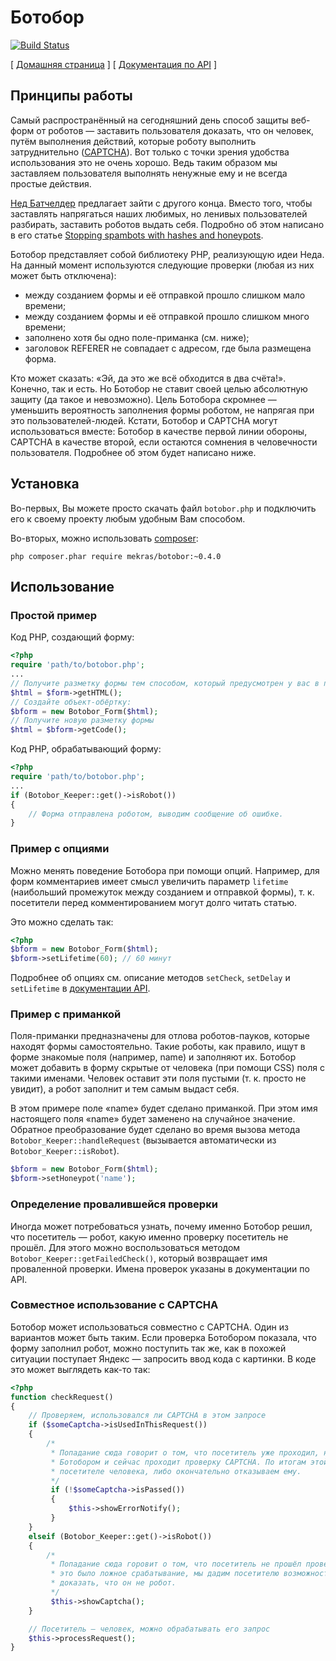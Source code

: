 Ботобор
=======

[![Build Status](https://travis-ci.org/mekras/botobor.svg?branch=master)](https://travis-ci.org/mekras/botobor)

[ [Домашняя страница](http://mekras.github.com/botobor/) ] [ [Документация по API](http://mekras.github.com/botobor/api/) ]

## Принципы работы

Самый распространённый на сегодняшний день способ защиты веб-форм от роботов — заставить
пользователя доказать, что он человек, путём выполнения действий, которые роботу выполнить
затруднительно ([CAPTCHA](http://ru.wikipedia.org/wiki/CAPTCHA)). Вот только с точки зрения
удобства использования это не очень хорошо. Ведь таким образом мы заставляем пользователя выполнять
ненужные ему и не всегда простые действия.

[Нед Батчелдер](http://nedbatchelder.com/site/aboutned.html) предлагает зайти с другого конца.
Вместо того, чтобы заставлять напрягаться наших любимых, но ленивых пользователей разбирать,
заставить роботов выдать себя. Подробно об этом написано в его статье
[Stopping spambots with hashes and honeypots](http://nedbatchelder.com/text/stopbots.html).

Ботобор представляет собой библиотеку PHP, реализующую идеи Неда. На данный момент используются
следующие проверки (любая из них может быть отключена):

* между созданием формы и её отправкой прошло слишком мало времени;
* между созданием формы и её отправкой прошло слишком много времени;
* заполнено хотя бы одно поле-приманка (см. ниже);
* заголовок REFERER не совпадает с адресом, где была размещена форма.

Кто может сказать: «Эй, да это же всё обходится в два счёта!». Конечно, так и есть. Но Ботобор не
ставит своей целью абсолютную защиту (да такое и невозможно). Цель Ботобора скромнее — уменьшить
вероятность заполнения формы роботом, не напрягая при это пользователей-людей. Кстати, Ботобор и
CAPTCHA могут использоваться вместе: Ботобор в качестве первой линии обороны, CAPTCHA в качестве
второй, если остаются сомнения в человечности пользователя. Подробнее об этом будет написано ниже.

## Установка

Во-первых, Вы можете просто скачать файл `botobor.php` и подключить его к своему проекту любым
удобным Вам способом.

Во-вторых, можно использовать [composer](http://getcomposer.org/):

    php composer.phar require mekras/botobor:~0.4.0

## Использование

### Простой пример

Код PHP, создающий форму:

```php
<?php
require 'path/to/botobor.php';
...
// Получите разметку формы тем способом, который предусмотрен у вас в проекте, например:
$html = $form->getHTML();
// Создайте объект-обёртку:
$bform = new Botobor_Form($html);
// Получите новую разметку формы
$html = $bform->getCode();
```

Код PHP, обрабатывающий форму:

```php
<?php
require 'path/to/botobor.php';
...
if (Botobor_Keeper::get()->isRobot())
{
    // Форма отправлена роботом, выводим сообщение об ошибке.
}
```

### Пример с опциями

Можно менять поведение Ботобора при помощи опций. Например, для форм комментариев имеет смысл
увеличить параметр `lifetime` (наибольший промежуток между созданием и отправкой формы), т. к.
посетители перед комментированием могут долго читать статью.

Это можно сделать так:

```php
<?php
$bform = new Botobor_Form($html);
$bform->setLifetime(60); // 60 минут
```

Подробнее об опциях см. описание методов `setCheck`, `setDelay` и `setLifetime` в
[документации API](http://mekras.github.com/botobor/api/).

### Пример с приманкой

Поля-приманки предназначены для отлова роботов-пауков, которые находят формы самостоятельно.
Такие роботы, как правило, ищут в форме знакомые поля (например, name) и заполняют их. Ботобор
может добавить в форму скрытые от человека (при помощи CSS) поля с такими именами. Человек
оставит эти поля пустыми (т. к. просто не увидит), а робот заполнит и тем самым выдаст себя.

В этом примере поле «name» будет сделано приманкой. При этом имя настоящего поля «name» будет
заменено на случайное значение. Обратное преобразование будет сделано во время вызова
метода `Botobor_Keeper::handleRequest` (вызывается автоматически из `Botobor_Keeper::isRobot`).

```php
$bform = new Botobor_Form($html);
$bform->setHoneypot('name');
```

### Определение провалившейся проверки

Иногда может потребоваться узнать, почему именно Ботобор решил, что посетитель — робот, какую именно
проверку посетитель не прошёл. Для этого можно воспользоваться методом
`Botobor_Keeper::getFailedCheck()`, который возвращает имя проваленной проверки. Имена проверок
указаны в документации по API.

### Совместное использование с CAPTCHA

Ботобор может использоваться совместно с CAPTCHA. Один из вариантов может быть таким. Если проверка
Ботобором показала, что форму заполнил робот, можно поступить так же, как в похожей ситуации
поступает Яндекс — запросить ввод кода с картинки. В коде это может выглядеть как-то так:

```php
<?php
function checkRequest()
{
    // Проверяем, использовался ли CAPTCHA в этом запросе
    if ($someCaptcha->isUsedInThisRequest())
    {
        /*
         * Попадание сюда говорит о том, что посетитель уже проходил, но не прошёл проверку
         * Ботобором и сейчас проходит проверку CAPTCHA. По итогам этой проверки мы либо признаём в
         * посетителе человека, либо окончательно отказываем ему.
         */
         if (!$someCaptcha->isPassed())
         {
             $this->showErrorNotify();
         }
    }
    elseif (Botobor_Keeper::get()->isRobot())
    {
        /*
         * Попадание сюда горовит о том, что посетитель не прошёл проверку Ботобором. На случай если
         * это было ложное срабатывание, мы дадим посетителю возможность пройти CAPTCHA, чтобы
         * доказать, что он не робот.
         */
         $this->showCaptcha();
    }

    // Посетитель — человек, можно обрабатывать его запрос
    $this->processRequest();
}
```
